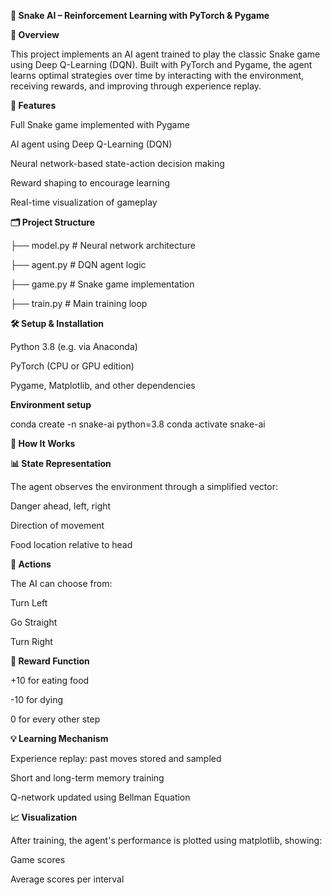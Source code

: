 **🐍 Snake AI – Reinforcement Learning with PyTorch & Pygame**


**📌 Overview**

This project implements an AI agent trained to play the classic Snake game using Deep Q-Learning (DQN). Built with PyTorch and Pygame, the agent learns optimal strategies over time by interacting with the environment, receiving rewards, and improving through experience replay.


**🚀 Features**

Full Snake game implemented with Pygame

AI agent using Deep Q-Learning (DQN)

Neural network-based state-action decision making

Reward shaping to encourage learning

Real-time visualization of gameplay


**🗂️ Project Structure**

├── model.py           # Neural network architecture

├── agent.py           # DQN agent logic

├── game.py            # Snake game implementation

├── train.py           # Main training loop


**🛠️ Setup & Installation**

Python 3.8 (e.g. via Anaconda)

PyTorch (CPU or GPU edition)

Pygame, Matplotlib, and other dependencies


**Environment setup**

conda create -n snake-ai python=3.8
conda activate snake-ai


**🤖 How It Works**

**📊 State Representation**

The agent observes the environment through a simplified vector:

Danger ahead, left, right

Direction of movement

Food location relative to head

**🧠 Actions**

The AI can choose from:

Turn Left

Go Straight

Turn Right

**🎯 Reward Function**

+10 for eating food

-10 for dying

0 for every other step

**💡 Learning Mechanism**

Experience replay: past moves stored and sampled

Short and long-term memory training

Q-network updated using Bellman Equation

**📈 Visualization**

After training, the agent's performance is plotted using matplotlib, showing:

Game scores

Average scores per interval
